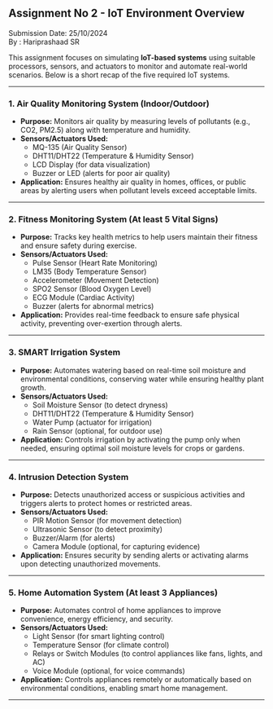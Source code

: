 ## **Assignment No 2 - IoT Environment Overview**  
Submission Date: 25/10/2024  
By : Hariprashaad SR

This assignment focuses on simulating **IoT-based systems** using suitable processors, sensors, and actuators to monitor and automate real-world scenarios. Below is a short recap of the five required IoT systems.  

---

### **1. Air Quality Monitoring System (Indoor/Outdoor)**  
- **Purpose:** Monitors air quality by measuring levels of pollutants (e.g., CO2, PM2.5) along with temperature and humidity.  
- **Sensors/Actuators Used:**  
  - MQ-135 (Air Quality Sensor)  
  - DHT11/DHT22 (Temperature & Humidity Sensor)  
  - LCD Display (for data visualization)  
  - Buzzer or LED (alerts for poor air quality)  
- **Application:** Ensures healthy air quality in homes, offices, or public areas by alerting users when pollutant levels exceed acceptable limits.  

---

### **2. Fitness Monitoring System (At least 5 Vital Signs)**  
- **Purpose:** Tracks key health metrics to help users maintain their fitness and ensure safety during exercise.  
- **Sensors/Actuators Used:**  
  - Pulse Sensor (Heart Rate Monitoring)  
  - LM35 (Body Temperature Sensor)  
  - Accelerometer (Movement Detection)  
  - SPO2 Sensor (Blood Oxygen Level)  
  - ECG Module (Cardiac Activity)  
  - Buzzer (alerts for abnormal metrics)  
- **Application:** Provides real-time feedback to ensure safe physical activity, preventing over-exertion through alerts.  

---

### **3. SMART Irrigation System**  
- **Purpose:** Automates watering based on real-time soil moisture and environmental conditions, conserving water while ensuring healthy plant growth.  
- **Sensors/Actuators Used:**  
  - Soil Moisture Sensor (to detect dryness)  
  - DHT11/DHT22 (Temperature & Humidity Sensor)  
  - Water Pump (actuator for irrigation)  
  - Rain Sensor (optional, for outdoor use)  
- **Application:** Controls irrigation by activating the pump only when needed, ensuring optimal soil moisture levels for crops or gardens.  

---

### **4. Intrusion Detection System**  
- **Purpose:** Detects unauthorized access or suspicious activities and triggers alerts to protect homes or restricted areas.  
- **Sensors/Actuators Used:**  
  - PIR Motion Sensor (for movement detection)  
  - Ultrasonic Sensor (to detect proximity)  
  - Buzzer/Alarm (for alerts)  
  - Camera Module (optional, for capturing evidence)  
- **Application:** Ensures security by sending alerts or activating alarms upon detecting unauthorized movements.  

---

### **5. Home Automation System (At least 3 Appliances)**  
- **Purpose:** Automates control of home appliances to improve convenience, energy efficiency, and security.  
- **Sensors/Actuators Used:**  
  - Light Sensor (for smart lighting control)  
  - Temperature Sensor (for climate control)  
  - Relays or Switch Modules (to control appliances like fans, lights, and AC)  
  - Voice Module (optional, for voice commands)  
- **Application:** Controls appliances remotely or automatically based on environmental conditions, enabling smart home management.  

---
